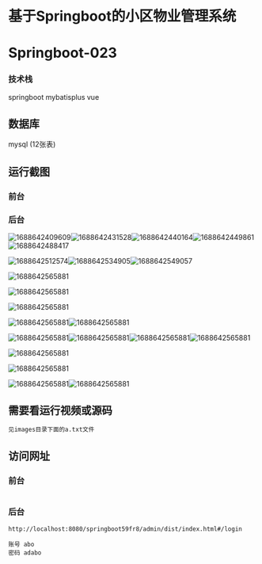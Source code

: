 # 基于Springboot的小区物业管理系统 

# Springboot-023

### 技术栈

springboot mybatisplus vue

## 数据库

mysql (12张表)



## 运行截图

### 前台



### 后台

![1688642409609](./images/1.jpg)![1688642431528](./images/2.jpg)![1688642440164](./images/3.jpg)![1688642449861](./images/4.jpg)![1688642488417](./images/5.jpg)

![1688642512574](./images/6.jpg)![1688642534905](./images/7.jpg)![1688642549057](./images/8.jpg)

![1688642565881](./images/9.jpg)

![1688642565881](./images/10.jpg)

![1688642565881](./images/11.jpg)

![1688642565881](./images/12.jpg)![1688642565881](./images/13.jpg)

![1688642565881](./images/14.jpg)![1688642565881](./images/15.jpg)![1688642565881](./images/17.jpg)![1688642565881](./images/16.jpg)



![1688642565881](./images/18.jpg)

![1688642565881](./images/19.jpg)

![1688642565881](./images/20.jpg)![1688642565881](./images/21.jpg)

## 需要看运行视频或源码

```html
见images目录下面的a.txt文件
```



## 访问网址

### 前台

```

```

### 后台

```
http://localhost:8080/springboot59fr8/admin/dist/index.html#/login

账号 abo
密码 adabo
```




